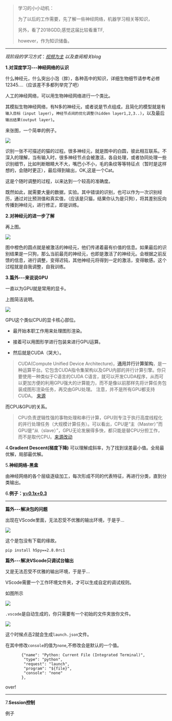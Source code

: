 > 学习的小小动机：
> 
> 为了以后的工作需要，先了解一些神经网络，机器学习相关等知识，
> 
> 另外，看了2018GDD,感觉这届比较看重TF,
> 
> however，作为知识储备。

----------

*现阶段的学习方式*：[*视频为主*](https://morvanzhou.github.io/tutorials/machine-learning/tensorflow/1-1-B-NN/)
*以及查阅相关blog*

**1.对深度学习---神经网络的认识**

什么神经元，什么突出小泡（胖），各种高中的知识，详细生物细节请参考必修12345....（应该差不多都列举完了吧）

人工的神经网络，可以用生物神经网络进行一个类比。

其模拟生物神经网络，有N多的神经元，或者说是节点组成，且简化的模型就是有`输入目标（input layer）`，`神经节点间的优化调整(hidden layer1,2,3..)`，以及最后`输出结果(output layer)`。

来张图，一个简单的例子。

![](https://i.imgur.com/oZ3XJXZ.png)

识别一张不可描述的猫的过程。很多神经元，就是图中的白圆，彼此相互联系。不深入的理解，当有输入时，很多神经节点会被激活，各自处理，或者协同处理一些识别细节，比如判断眼睛大不大，嘴巴小不小，毛的条纹等等特征点（暂时是这样想的，会随时更正），最后得到输出，OK,这是一个Cat。

这是个随时调整的过程，以来达到一个较高的准确度。

既然如此，就需要大量的数据，实验。其中错误的识别，也可以作为一次识别经历，通过对比预测值和真实值，（应该是只猫，结果你认为是只狗），将其差别反向传播到神经元，进行修正，即是训练。

**2.对神经元的进一步了解**

再上图。

![](https://i.imgur.com/uiktJEo.jpg)

图中橙色的圆点就是被激活的神经元，他们传递着最有价值的信息。如果最后的识别结果是一只狗，那么当前最亮的神经元，也即是激活了的神经元。会根据之前反馈的信息，进行调整，变得迟钝，其他神经元将得到一定的激活，变得敏感。这个过程就是自我调整，自我训练。

**3.篇外---来说说GPU**

一直以为GPU就是常用的显卡。

上图简洁说明。

![](https://i.imgur.com/oCME5jM.png)

GPU这个类似CPU的显卡核心部位。



- 最开始本职工作用来处理图形渲染。



- 接着可以用图形学进行包装来进行GPU运算。



- 然后就是CUDA（哭大）。
> CUDA(Compute Unified Device Architecture)，**通用并行计算架构**，是一种运算平台。它包含CUDA指令集架构以及GPU内部的并行计算引擎。你只要使用一种类似于C语言的CUDA C语言，就可以开发CUDA程序，从而可以更加方便的利用GPU强大的计算能力，而不是像以前那样先将计算任务包装成图形渲染任务，再交由GPU处理。
> 注意，并不是所有GPU都支持CUDA。
> [来源](https://blog.csdn.net/wu_nan_nan/article/details/45603299) 


而CPU&GPU的关系。

> CPU负责逻辑性强的事物处理和串行计算，GPU则专注于执行高度线程化的并行处理任务（大规模计算任务）。可以看出，CPU是“主（Master）”而GPU是“从（slave）”，GPU无论发展得多快，都只能是替CPU分担工作，而不是取代CPU。[来源改动](https://blog.csdn.net/wu_nan_nan/article/details/45603299) 


4.**Gradient Descent(梯度下降)**
可以理解成斜率，为了找到误差最小值。全局最优解，局部最优解。

5.**神经网络-黑盒**

由神经网络的各个层级逐级加工，每次形成不同的代表特征，再进行分类，直到分类输出。

6.**例子：[y=0.1x+0.3](https://github.com/FarFromBeing/DailyGained/blob/master/20180928-TensorFlow/%E5%88%9D%E8%AF%86%E7%A5%9E%E7%BB%8F%E7%BD%91%E7%BB%9C/y%3D0.1x%2B0.3.py)**

----------

**篇外---解决包的问题**

出现在VScode里面，无法忍受不优雅的输出环境，于是乎...

![](https://i.imgur.com/mydkLc3.png)

这个是包没有下载的缘故。

`pip install h5py==2.8.0rc1`

**篇外---解决VScode只调试台输出**

又是无法忍受不优雅的输出环境，于是乎...

VScode需要一个工作环境文件夹，才可以生成自定的调试规则。

如图所示

![](https://i.imgur.com/5oeWCPu.png)

`.vscode`是自动生成的，你只需要有一个初始的文件夹放你文件。

![](https://i.imgur.com/GbuPmry.png)

这个时候点击2就会生成`launch.json`文件。

在其中修改`console`的值为`none`,不修改会是默认的一个值。

           {"name": "Python: Current File (Integrated Terminal)",
            "type": "python",
            "request": "launch",
            "program": "${file}",
            "console": "none"
           },
           
over!

----------

7.**Session控制**

例子